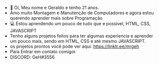 - 👋 Oi, Meu nome e Geraldo e tenho 21 anos.
- Amo muito Montagem e Manutenção de Computadores e agora estou querendo aprender mais sobre Programação
- 💻 Estou aprendendo um pouco de tudo que e possivel, HTML, CSS, JAVASCRIPT
- Tenho alguns projetos feitos para ter algumas experiencia e aprender um pouco mais, sendo em HTML, CSS e até mesmo JAVASCRIPT.
- os projetos prontos você pode ver aqui: https://linktr.ee/mrgeh
- Para Entrar em contato comigo📞
-  DISCORD: GeH#3556
